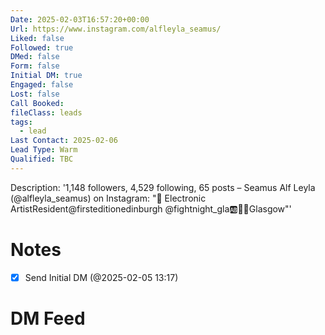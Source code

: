 ```yaml
---
Date: 2025-02-03T16:57:20+00:00
Url: https://www.instagram.com/alfleyla_seamus/
Liked: false
Followed: true
DMed: false
Form: false
Initial DM: true
Engaged: false
Lost: false
Call Booked: 
fileClass: leads
tags:
  - lead
Last Contact: 2025-02-06
Lead Type: Warm
Qualified: TBC
---
```

Description: '1,148 followers, 4,529 following, 65 posts – Seamus Alf Leyla (@alfleyla_seamus) on Instagram: "🏴󠁧󠁢󠁳󠁣󠁴󠁿 Electronic ArtistResident@firsteditionedinburgh @fightnight_gla🆎🐑📍Glasgow"'
# Notes

- [x] Send Initial DM (@2025-02-05 13:17)
# DM Feed